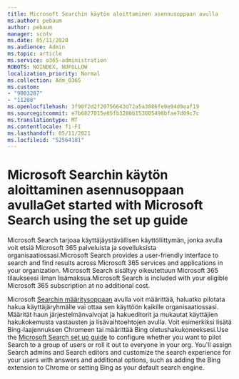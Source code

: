 ```yaml
---
title: Microsoft Searchin käytön aloittaminen asennusoppaan avulla
ms.author: pebaum
author: pebaum
manager: scotv
ms.date: 05/11/2020
ms.audience: Admin
ms.topic: article
ms.service: o365-administration
ROBOTS: NOINDEX, NOFOLLOW
localization_priority: Normal
ms.collection: Adm_O365
ms.custom:
- "9003287"
- "11208"
ms.openlocfilehash: 3f90f2d2f20756643d72a5a3086fe9e94d9eaf19
ms.sourcegitcommit: e7b6827015e05fb3280b153605498bfae7d09c7c
ms.translationtype: MT
ms.contentlocale: fi-FI
ms.lasthandoff: 05/11/2021
ms.locfileid: "52564181"
---
```

# <a name="get-started-with-microsoft-search-using-the-set-up-guide"></a><span data-ttu-id="f0e89-102">Microsoft Searchin käytön aloittaminen asennusoppaan avulla</span><span class="sxs-lookup"><span data-stu-id="f0e89-102">Get started with Microsoft Search using the set up guide</span></span>

<span data-ttu-id="f0e89-103">Microsoft Search tarjoaa käyttäjäystävällisen käyttöliittymän, jonka avulla voit etsiä Microsoft 365 palveluista ja sovelluksista organisaatiossasi.</span><span class="sxs-lookup"><span data-stu-id="f0e89-103">Microsoft Search provides a user-friendly interface to search and find results across Microsoft 365 services and applications in your organization.</span></span> <span data-ttu-id="f0e89-104">Microsoft Search sisältyy oikeutettuun Microsoft 365 tilaukseesi ilman lisämaksua.</span><span class="sxs-lookup"><span data-stu-id="f0e89-104">Microsoft Search is included with your eligible Microsoft 365 subscription at no additional cost.</span></span> 

<span data-ttu-id="f0e89-105">Microsoft [Searchin määritysoppaan](https://go.microsoft.com/fwlink/?linkid=2156919) avulla voit määrittää, haluatko pilotata hakua käyttäjäryhmälle vai ottaa sen käyttöön kaikille organisaatiossasi. Määrität haun järjestelmänvalvojat ja hakueditorit ja mukautat käyttäjien hakukokemusta vastausten ja lisävaihtoehtojen avulla. Voit esimerkiksi lisätä Bing-laajennuksen Chromeen tai määrittää Bing oletushakukoneeksesi.</span><span class="sxs-lookup"><span data-stu-id="f0e89-105">Use the [Microsoft Search set up guide](https://go.microsoft.com/fwlink/?linkid=2156919) to configure whether you want to pilot Search to a group of users or roll it out to everyone in your org. You'll assign Search admins and Search editors and customize the search experience for your users with answers and additional options, such as adding the Bing extension to Chrome or setting Bing as your default search engine.</span></span>